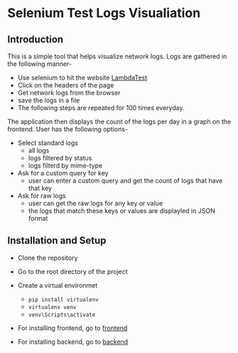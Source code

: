 # Selenium Test Logs Visualiation

## Introduction

This is a simple tool that helps visualize network logs. Logs are gathered in the following manner-
- Use selenium to hit the website [LambdaTest](https://www.lambdatest.com/)
- Click on the headers of the page
- Get network logs from the browser
- save the logs in a file
- The following steps are repeated for 100 times everyday.

The application then displays the count of the logs per day in a graph on the frontend. User has the following options-
- Select standard logs 
    - all logs
    - logs filtered by status
    - logs filterd by mime-type
- Ask for a custom query for key
    - user can enter a custom query and get the count of logs that have that key
- Ask for raw logs
    - user can get the raw logs for any key or value
    - the logs that match these keys or values are displayled in JSON format

## Installation and Setup

- Clone the repository
- Go to the root directory of the project
- Create a virtual environmet
    - `pip install virtualenv`
    - `virtualenv venv`
    - `venv\Scripts\activate`

- For installing frontend, go to [frontend](/frontend/README.md)
- For installing backend, go to [backend](/backend/README.md)

